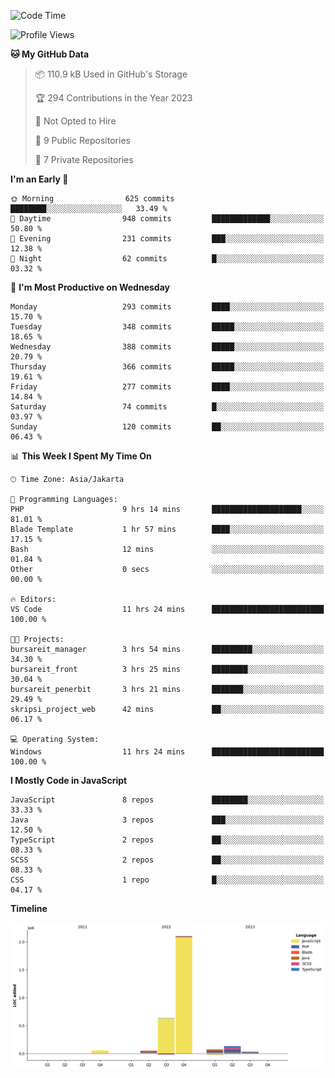 <!--START_SECTION:waka-->
![Code Time](http://img.shields.io/badge/Code%20Time-180%20hrs%2027%20mins-blue)

![Profile Views](http://img.shields.io/badge/Profile%20Views-1-blue)

**🐱 My GitHub Data** 

> 📦 110.9 kB Used in GitHub's Storage 
 > 
> 🏆 294 Contributions in the Year 2023
 > 
> 🚫 Not Opted to Hire
 > 
> 📜 9 Public Repositories 
 > 
> 🔑 7 Private Repositories 
 > 
**I'm an Early 🐤** 

```text
🌞 Morning                625 commits         ████████░░░░░░░░░░░░░░░░░   33.49 % 
🌆 Daytime                948 commits         █████████████░░░░░░░░░░░░   50.80 % 
🌃 Evening                231 commits         ███░░░░░░░░░░░░░░░░░░░░░░   12.38 % 
🌙 Night                  62 commits          █░░░░░░░░░░░░░░░░░░░░░░░░   03.32 % 
```
📅 **I'm Most Productive on Wednesday** 

```text
Monday                   293 commits         ████░░░░░░░░░░░░░░░░░░░░░   15.70 % 
Tuesday                  348 commits         █████░░░░░░░░░░░░░░░░░░░░   18.65 % 
Wednesday                388 commits         █████░░░░░░░░░░░░░░░░░░░░   20.79 % 
Thursday                 366 commits         █████░░░░░░░░░░░░░░░░░░░░   19.61 % 
Friday                   277 commits         ████░░░░░░░░░░░░░░░░░░░░░   14.84 % 
Saturday                 74 commits          █░░░░░░░░░░░░░░░░░░░░░░░░   03.97 % 
Sunday                   120 commits         ██░░░░░░░░░░░░░░░░░░░░░░░   06.43 % 
```


📊 **This Week I Spent My Time On** 

```text
🕑︎ Time Zone: Asia/Jakarta

💬 Programming Languages: 
PHP                      9 hrs 14 mins       ████████████████████░░░░░   81.01 % 
Blade Template           1 hr 57 mins        ████░░░░░░░░░░░░░░░░░░░░░   17.15 % 
Bash                     12 mins             ░░░░░░░░░░░░░░░░░░░░░░░░░   01.84 % 
Other                    0 secs              ░░░░░░░░░░░░░░░░░░░░░░░░░   00.00 % 

🔥 Editors: 
VS Code                  11 hrs 24 mins      █████████████████████████   100.00 % 

🐱‍💻 Projects: 
bursareit_manager        3 hrs 54 mins       █████████░░░░░░░░░░░░░░░░   34.30 % 
bursareit_front          3 hrs 25 mins       ████████░░░░░░░░░░░░░░░░░   30.04 % 
bursareit_penerbit       3 hrs 21 mins       ███████░░░░░░░░░░░░░░░░░░   29.49 % 
skripsi_project_web      42 mins             ██░░░░░░░░░░░░░░░░░░░░░░░   06.17 % 

💻 Operating System: 
Windows                  11 hrs 24 mins      █████████████████████████   100.00 % 
```

**I Mostly Code in JavaScript** 

```text
JavaScript               8 repos             ████████░░░░░░░░░░░░░░░░░   33.33 % 
Java                     3 repos             ███░░░░░░░░░░░░░░░░░░░░░░   12.50 % 
TypeScript               2 repos             ██░░░░░░░░░░░░░░░░░░░░░░░   08.33 % 
SCSS                     2 repos             ██░░░░░░░░░░░░░░░░░░░░░░░   08.33 % 
CSS                      1 repo              █░░░░░░░░░░░░░░░░░░░░░░░░   04.17 % 
```



**Timeline**

![Lines of Code chart](https://raw.githubusercontent.com/brstreet2/brstreet2/main/assets/bar_graph.png)


<!--END_SECTION:waka-->
